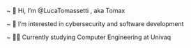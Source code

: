 ~ 👋 Hi, I’m @LucaTomassetti , aka Tomax

~ 👀 I’m interested in cybersecurity and software development

~ 🧑‍💻​ Currently studying Computer Engineering at Univaq

